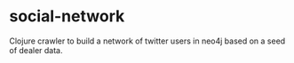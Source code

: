 social-network
==============

Clojure crawler to build a network of twitter users in neo4j based on a seed of dealer data. 
